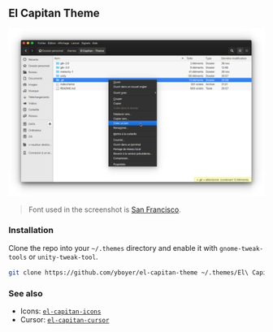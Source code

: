 ## El Capitan Theme
![el-capitan-theme](.github/screen.png)
> Font used in the screenshot is [San Francisco](https://github.com/supermarin/YosemiteSanFranciscoFont).


### Installation
Clone the repo into your `~/.themes` directory and enable it with `gnome-tweak-tools` or `unity-tweak-tool`.
```bash
git clone https://github.com/yboyer/el-capitan-theme ~/.themes/El\ Capitan\ -\ Theme
```


### See also
  - Icons: [`el-capitan-icons`](https://github.com/yboyer/el-capitan-icons)
  - Cursor: [`el-capitan-cursor`](https://github.com/yboyer/el-capitan-cursor)
